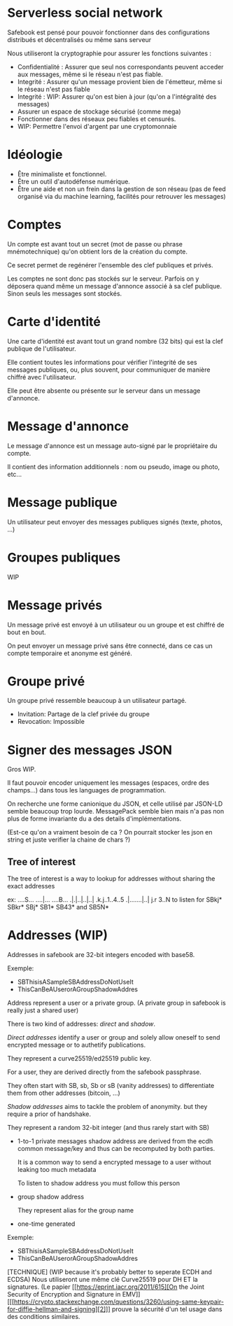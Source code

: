 # Serverless social network

Safebook est pensé pour pouvoir fonctionner dans des configurations distribués et décentralisés ou même sans serveur

Nous utiliseront la cryptographie pour assurer les fonctions suivantes :

- Confidentialité : Assurer que seul nos correspondants peuvent acceder aux messages, même si le réseau n'est pas fiable.
- Integrité : Assurer qu'un message provient bien de l'émetteur, même si le réseau n'est pas fiable
- Integrité : WIP: Assurer qu'on est bien à jour (qu'on a l'intégralité des messages)
- Assurer un espace de stockage sécurisé (comme mega)
- Fonctionner dans des réseaux peu fiables et censurés.
- WIP: Permettre l'envoi d'argent par une cryptomonnaie

# Idéologie

- Être minimaliste et fonctionnel.
- Être un outil d'autodéfense numérique.
- Être une aide et non un frein dans la gestion de son réseau (pas de feed organisé via du machine learning, facilités pour retrouver les messages)

# Comptes

Un compte est avant tout un secret (mot de passe ou phrase mnémotechnique) qu'on obtient lors de la création du compte.

Ce secret permet de regénérer l'ensemble des clef publiques et privés.

Les comptes ne sont donc pas stockés sur le serveur.
Parfois on y déposera quand même un message d'annonce associé à sa clef publique.
Sinon seuls les messages sont stockés.

# Carte d'identité

Une carte d'identité est avant tout un grand nombre (32 bits) qui est la clef publique de l'utilisateur.

Elle contient toutes les informations pour vérifier l'integrité de ses messages publiques,
ou, plus souvent, pour communiquer de manière chiffré avec l'utilisateur.

Elle peut être absente ou présente sur le serveur dans un message d'annonce.

# Message d'annonce

Le message d'annonce est un message auto-signé par le propriétaire du compte.

Il contient des information additionnels : nom ou pseudo, image ou photo, etc...

# Message publique

Un utilisateur peut envoyer des messages publiques signés (texte, photos, ...)

# Groupes publiques

WIP

# Message privés

Un message privé est envoyé à un utilisateur ou un groupe et est chiffré de bout en bout.

On peut envoyer un message privé sans être connecté, dans ce cas un compte temporaire et anonyme est généré.

# Groupe privé

Un groupe privé ressemble beaucoup à un utilisateur partagé.

- Invitation: Partage de la clef privée du groupe
- Revocation: Impossible


# Signer des messages JSON

Gros WIP.

Il faut pouvoir encoder uniquement les messages (espaces, ordre des champs...)
dans tous les languages de programmation.

On recherche une forme canionique du JSON, et celle utilisé par JSON-LD
semble beaucoup trop lourde. MessagePack semble bien mais n'a pas non
plus de forme invariante du a des details d'implémentations.

(Est-ce qu'on a vraiment besoin de ca ? On pourrait stocker les json en string
et juste verifier la chaine de chars ?)

## Tree of interest

The tree of interest is a way to lookup for addresses without sharing the exact addresses

ex:
....S...
....|...
....B...
.|.|..|..|..|
.k.j..1..4..5
.|.......|..|
j.r      3..N
to listen for SBkj\* SBkr\* SBj\* SB1\* SB43\* and SB5N\*

# Addresses (WIP)

Addresses in safebook are 32-bit integers encoded with base58.

Exemple:
- SBThisisASampleSBAddressDoNotUseIt
- ThisCanBeAUserorAGroupShadowAddres

Address represent a user or a private group. (A private group in safebook
is really just a shared user)

There is two kind of addresses: *direct* and *shadow*.

*Direct addresses* identify a user or group and solely allow oneself to send
encrypted message or to authetify publications.

They represent a curve25519/ed25519 public key.

For a user, they are derived directly from the safebook passphrase.

They often start with SB, sb, Sb or sB (vanity addresses) to differentiate
them from other addresses (bitcoin, ...)

*Shadow addresses* aims to tackle the problem of anonymity. but they require a prior of handshake.

They represent a random 32-bit integer (and thus rarely start with SB)

- 1-to-1 private messages shadow address are derived from the ecdh common message/key and thus can be recomputed by both parties.

  It is a common way to send a encrypted message to a user without leaking too much metadata

  To listen to shadow address you must follow this person

- group shadow address

  They represent alias for the group name

- one-time generated 

Exemple:
- SBThisisASampleSBAddressDoNotUseIt
- ThisCanBeAUserorAGroupShadowAddres

[TECHNIQUE]
(WIP because it's probably better to seperate ECDH and ECDSA)
Nous utiliseront une même clé Curve25519 pour DH ET la signatures.
(Le papier [[https://eprint.iacr.org/2011/615][On the Joint Security of Encryption and Signature in EMV]] [[[https://crypto.stackexchange.com/questions/3260/using-same-keypair-for-diffie-hellman-and-signing][2]]] prouve la sécurité d'un tel usage dans des conditions similaires.


